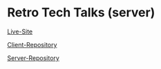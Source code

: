 # Retro Tech Talks (server)

[Live-Site](https://retro-tech-talks.netlify.app/)

[Client-Repository](https://github.com/mir-hussain/retro-tech-talks-client)

[Server-Repository](https://github.com/mir-hussain/retro-tech-talks-server)
